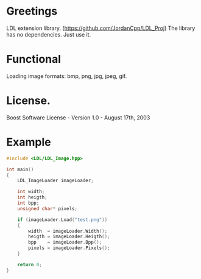 # Greetings
LDL extension library. (https://github.com/JordanCpp/LDL_Proj)
The library has no dependencies. Just use it.

# Functional
Loading image formats: bmp, png, jpg, jpeg, gif.

# License.
Boost Software License - Version 1.0 - August 17th, 2003

# Example
```c++
#include <LDL/LDL_Image.hpp>

int main()
{
	LDL_ImageLoader imageLoader;

	int width;
	int heigth;
	int bpp;
	unsigned char* pixels;

	if (imageLoader.Load("test.png"))
	{
		width  = imageLoader.Width();
		heigth = imageLoader.Heigth();
		bpp    = imageLoader.Bpp();
		pixels = imageLoader.Pixels();
	}

	return 0;
}
```